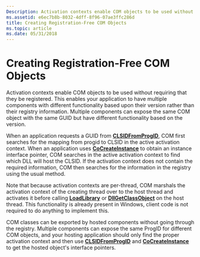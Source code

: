 ```yaml
---
Description: Activation contexts enable COM objects to be used without requiring that they be registered.
ms.assetid: e6ec7b8b-8032-4dff-8f96-07ae3ffc286d
title: Creating Registration-Free COM Objects
ms.topic: article
ms.date: 05/31/2018
---
```


# Creating Registration-Free COM Objects

Activation contexts enable COM objects to be used without requiring that they be registered. This enables your application to have multiple components with different functionality based upon their version rather than their registry information. Multiple components can expose the same COM object with the same GUID but have different functionality based on the version.

When an application requests a GUID from [**CLSIDFromProgID**](/windows/win32/api/combaseapi/nf-combaseapi-clsidfromprogid), COM first searches for the mapping from progid to CLSID in the active activation context. When an application uses [**CoCreateInstance**](/windows/win32/api/combaseapi/nf-combaseapi-cocreateinstance) to obtain an instance interface pointer, COM searches in the active activation context to find which DLL will host the CLSID. If the activation context does not contain the required information, COM then searches for the information in the registry using the usual method.

Note that because activation contexts are per-thread, COM marshals the activation context of the creating thread over to the host thread and activates it before calling [**LoadLibrary**](/windows/desktop/api/libloaderapi/nf-libloaderapi-loadlibrarya) or [**DllGetClassObject**](/windows/win32/api/combaseapi/nf-combaseapi-dllgetclassobject) on the host thread. This functionality is already present in Windows, client code is not required to do anything to implement this.

COM classes can be exported by hosted components without going through the registry. Multiple components can expose the same ProgID for different COM objects, and your hosting application should only find the proper activation context and then use [**CLSIDFromProgID**](/windows/win32/api/combaseapi/nf-combaseapi-clsidfromprogid) and [**CoCreateInstance**](/windows/win32/api/combaseapi/nf-combaseapi-cocreateinstance) to get the hosted object's interface pointers.

 

 